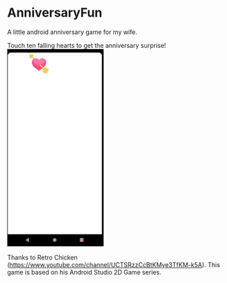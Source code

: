 # AnniversaryFun
A little android anniversary game for my wife.

Touch ten falling hearts to get the anniversary surprise!
![AnniversaryFun in action](AnniversaryFun.gif)

Thanks to Retro Chicken (https://www.youtube.com/channel/UCTSRzzCcBtKMye3TfKM-k5A).  This game is based on his Android Studio 2D Game series.
